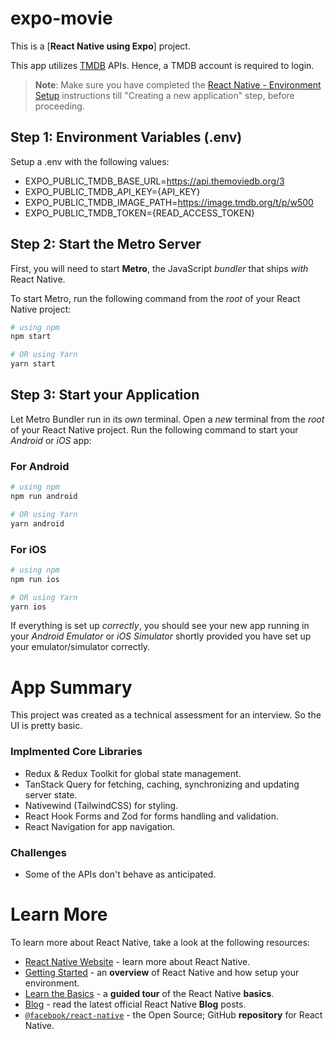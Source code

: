 # expo-movie
This is a [**React Native using Expo**] project.

This app utilizes [TMDB](https://www.themoviedb.org/) APIs. Hence, a TMDB account is required to login.

>**Note**: Make sure you have completed the [React Native - Environment Setup](https://reactnative.dev/docs/environment-setup) instructions till "Creating a new application" step, before proceeding.

## Step 1: Environment Variables (.env)

Setup a .env with the following values:

- EXPO_PUBLIC_TMDB_BASE_URL=https://api.themoviedb.org/3
- EXPO_PUBLIC_TMDB_API_KEY={API_KEY}
- EXPO_PUBLIC_TMDB_IMAGE_PATH=https://image.tmdb.org/t/p/w500
- EXPO_PUBLIC_TMDB_TOKEN={READ_ACCESS_TOKEN}

## Step 2: Start the Metro Server

First, you will need to start **Metro**, the JavaScript _bundler_ that ships _with_ React Native.

To start Metro, run the following command from the _root_ of your React Native project:

```bash
# using npm
npm start

# OR using Yarn
yarn start
```

## Step 3: Start your Application

Let Metro Bundler run in its _own_ terminal. Open a _new_ terminal from the _root_ of your React Native project. Run the following command to start your _Android_ or _iOS_ app:

### For Android

```bash
# using npm
npm run android

# OR using Yarn
yarn android
```

### For iOS

```bash
# using npm
npm run ios

# OR using Yarn
yarn ios
```

If everything is set up _correctly_, you should see your new app running in your _Android Emulator_ or _iOS Simulator_ shortly provided you have set up your emulator/simulator correctly.

# App Summary

This project was created as a technical assessment for an interview. So the UI is pretty basic.

### Implmented Core Libraries
- Redux & Redux Toolkit for global state management.
- TanStack Query for fetching, caching, synchronizing and updating server state.
- Nativewind (TailwindCSS) for styling.
- React Hook Forms and Zod for forms handling and validation.
- React Navigation for app navigation.

### Challenges
- Some of the APIs don't behave as anticipated.

# Learn More

To learn more about React Native, take a look at the following resources:

- [React Native Website](https://reactnative.dev) - learn more about React Native.
- [Getting Started](https://reactnative.dev/docs/environment-setup) - an **overview** of React Native and how setup your environment.
- [Learn the Basics](https://reactnative.dev/docs/getting-started) - a **guided tour** of the React Native **basics**.
- [Blog](https://reactnative.dev/blog) - read the latest official React Native **Blog** posts.
- [`@facebook/react-native`](https://github.com/facebook/react-native) - the Open Source; GitHub **repository** for React Native.